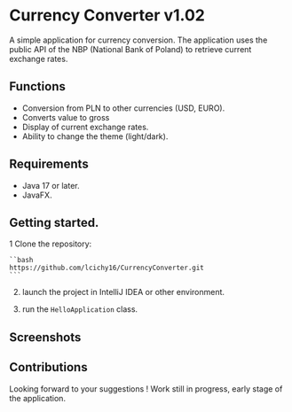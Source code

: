 # Currency Converter v1.02


A simple application for currency conversion. The application uses the public API of the NBP (National Bank of Poland) to retrieve current exchange rates.

## Functions

- Conversion from PLN to other currencies (USD, EURO).
- Converts value to gross
- Display of current exchange rates.
- Ability to change the theme (light/dark).

## Requirements

- Java 17 or later.
- JavaFX.

## Getting started.

1 Clone the repository:

    ``bash
    https://github.com/lcichy16/CurrencyConverter.git
    ```

2. launch the project in IntelliJ IDEA or other environment.

3. run the `HelloApplication` class.

## Screenshots


## Contributions

Looking forward to your suggestions ! Work still in progress, early stage of the application.

